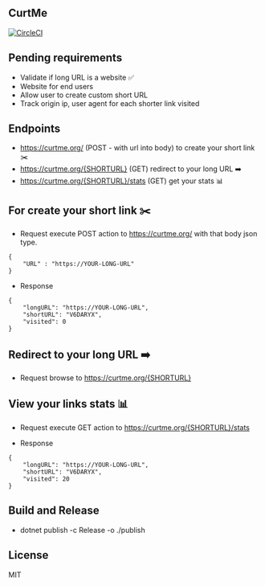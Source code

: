 ## CurtMe
[![CircleCI](https://circleci.com/gh/damianpumar/Curtme.svg?style=svg)](https://circleci.com/gh/damianpumar/Curtme)

## Pending requirements
 * Validate if long URL is a website :white_check_mark:	
 * Website for end users
 * Allow user to create custom short URL
 * Track origin ip, user agent for each shorter link visited

## Endpoints
  * https://curtme.org/ (POST - with url into body) to create your short link :scissors:	
  * https://curtme.org/{SHORTURL} (GET) redirect to your long URL :arrow_right:
  * https://curtme.org/{SHORTURL}/stats (GET) get your stats :bar_chart:
  
## For create your short link :scissors:	
- Request
  execute POST action to https://curtme.org/ with that body json type.
```
{
    "URL" : "https://YOUR-LONG-URL"
}
```
- Response
```
{
    "longURL": "https://YOUR-LONG-URL",
    "shortURL": "V6DARYX",
    "visited": 0
}
```
  
## Redirect to your long URL :arrow_right:
- Request
  browse to https://curtme.org/{SHORTURL}

## View your links stats :bar_chart:
- Request
  execute GET action to https://curtme.org/{SHORTURL}/stats
  
- Response
```
{
    "longURL": "https://YOUR-LONG-URL",
    "shortURL": "V6DARYX",
    "visited": 20
}
```

## Build and Release

- dotnet publish -c Release -o ./publish

## License
MIT
